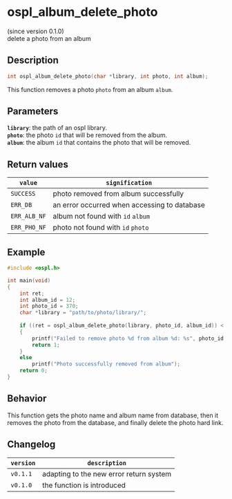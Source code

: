# ospl_album_delete_photo
(since version 0.1.0)  
delete a photo from an album



## Description

```c
int ospl_album_delete_photo(char *library, int photo, int album);
```
This function removes a photo ``photo`` from an album ``album``.


## Parameters

**`library`**: the path of an ospl library.  
**``photo``**: the photo ``id`` that will be removed from the album.  
**``album``**: the album ``id`` that contains the photo that will be removed.  

## Return values

| ``value``    | ``signification``                            |
| ------------ | -------------------------------------------- |
| ``SUCCESS``  | photo removed from album successfully        |
| ``ERR_DB``   | an error occurred when accessing to database |
| `ERR_ALB_NF` | album not found with `id` `album`            |
| `ERR_PHO_NF` | photo not found with `id` `photo`            |


## Example

```c
#include <ospl.h>

int main(void)
{
	int ret;
	int album_id = 12;
	int photo_id = 370;
	char *library = "path/to/photo/library/";
	
	if ((ret = ospl_album_delete_photo(library, photo_id, album_id)) < 0)
	{
		printf("Failed to remove photo %d from album %d: %s", photo_id, album_id, ospl_enum_error(ret));
		return 1;
	}
	else
		printf("Photo successfully removed from album");
	return 0;
}
```

## Behavior

This function gets the photo name and album name from database, then it removes the photo from the database, and finally delete the photo hard link.


## Changelog

| `version` | `description`                           |
| --------- | --------------------------------------- |
| `v0.1.1`  | adapting to the new error return system |
| `v0.1.0`  | the function is introduced              |
